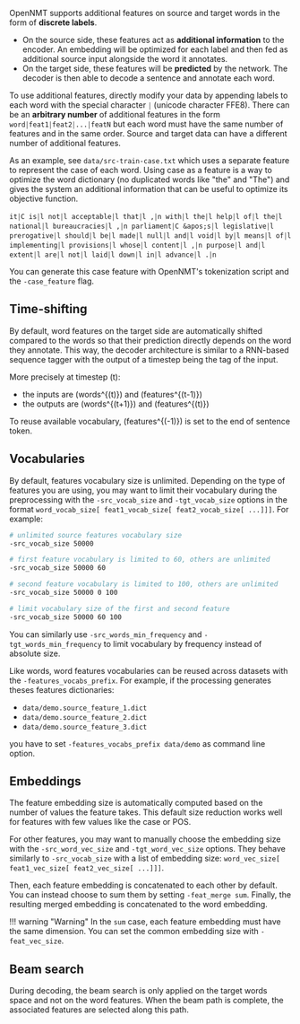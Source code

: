 OpenNMT supports additional features on source and target words in the form of **discrete labels**.

* On the source side, these features act as **additional information** to the encoder. An
embedding will be optimized for each label and then fed as additional source input
alongside the word it annotates.
* On the target side, these features will be **predicted** by the network. The
decoder is then able to decode a sentence and annotate each word.

To use additional features, directly modify your data by appending labels to each word with
the special character `￨` (unicode character FFE8). There can be an **arbitrary number** of additional
features in the form `word￨feat1￨feat2￨...￨featN` but each word must have the same number of
features and in the same order. Source and target data can have a different number of additional features.

As an example, see `data/src-train-case.txt` which uses a separate feature
to represent the case of each word. Using case as a feature is a way to optimize the word
dictionary (no duplicated words like "the" and "The") and gives the system an additional
information that can be useful to optimize its objective function.

```text
it￨C is￨l not￨l acceptable￨l that￨l ,￨n with￨l the￨l help￨l of￨l the￨l national￨l bureaucracies￨l ,￨n parliament￨C &apos;s￨l legislative￨l prerogative￨l should￨l be￨l made￨l null￨l and￨l void￨l by￨l means￨l of￨l implementing￨l provisions￨l whose￨l content￨l ,￨n purpose￨l and￨l extent￨l are￨l not￨l laid￨l down￨l in￨l advance￨l .￨n
```

You can generate this case feature with OpenNMT's tokenization script and the `-case_feature` flag.

## Time-shifting

By default, word features on the target side are automatically shifted compared to the words so that their prediction directly depends on the word they annotate. This way, the decoder architecture is similar to a RNN-based sequence tagger with the output of a timestep being the tag of the input.

More precisely at timestep \(t\):

* the inputs are \(words^{(t)}\) and \(features^{(t-1)}\)
* the outputs are \(words^{(t+1)}\) and \(features^{(t)}\)

To reuse available vocabulary, \(features^{(-1)}\) is set to the end of sentence token.

## Vocabularies

By default, features vocabulary size is unlimited. Depending on the type of features you are using, you may want to limit their vocabulary during the preprocessing with the `-src_vocab_size` and `-tgt_vocab_size` options in the format `word_vocab_size[ feat1_vocab_size[ feat2_vocab_size[ ...]]]`. For example:

```bash
# unlimited source features vocabulary size
-src_vocab_size 50000

# first feature vocabulary is limited to 60, others are unlimited
-src_vocab_size 50000 60

# second feature vocabulary is limited to 100, others are unlimited
-src_vocab_size 50000 0 100

# limit vocabulary size of the first and second feature
-src_vocab_size 50000 60 100
```

You can similarly use `-src_words_min_frequency` and `-tgt_words_min_frequency` to limit vocabulary by frequency instead of absolute size.

Like words, word features vocabularies can be reused across datasets with the `-features_vocabs_prefix`. For example, if the processing generates theses features dictionaries:

* `data/demo.source_feature_1.dict`
* `data/demo.source_feature_2.dict`
* `data/demo.source_feature_3.dict`

you have to set `-features_vocabs_prefix data/demo` as command line option.

## Embeddings

The feature embedding size is automatically computed based on the number of values the feature takes. This default size reduction works well for features with few values like the case or POS.

For other features, you may want to manually choose the embedding size with the `-src_word_vec_size` and `-tgt_word_vec_size` options. They behave similarly to `-src_vocab_size` with a list of embedding size: `word_vec_size[ feat1_vec_size[ feat2_vec_size[ ...]]]`.

Then, each feature embedding is concatenated to each other by default. You can instead choose to sum them by setting `-feat_merge sum`. Finally, the resulting merged embedding is concatenated to the word embedding.

!!! warning "Warning"
    In the `sum` case, each feature embedding must have the same dimension. You can set the common embedding size with `-feat_vec_size`.

## Beam search

During decoding, the beam search is only applied on the target words space and not on the word features. When the beam path is complete, the associated features are selected along this path.
